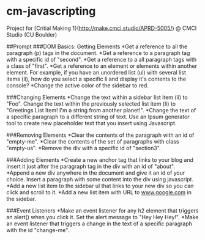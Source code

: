 # cm-javascripting
Project for [Critial Making 1}(http://make.cmci.studio/APRD-5005/) @ CMCI Studio (CU Boulder)

##Prompt
###DOM Basics:
Getting Elements
*Get a reference to all the paragraph (p) tags in the document.
*Get a reference to a paragraph tag with a specific id of "second".
*Get a reference to a all paragraph tags with a class of "first".
*Get a reference to an element or elements within another element. For example, if you have an unordered list (ul) with several list items (li), how do you select a specific li and display it's contents to the console?
*Change the active color of the sidebar to red.

###Changing Elements
*Change the text within a sidebar list item (li) to "Foo". Change the text within the previously selected list item (li) to "Greetings List Item! I'm a string from another planet!".
*Change the text of a specific paragraph to a different string of text. Use an Ipsum generator tool to create new placeholder text that you insert using Javascript.

###Removing Elements
*Clear the contents of the paragraph with an id of "empty-me".
*Clear the contents of the set of paragraphs with class "empty-us".
*Remove the div with a specific id of "section3".

###Adding Elements
*Create a new anchor tag that links to your blog and insert it just after the paragraph tag in the div with an id of "about".
*Append a new div anywhere in the document and give it an id of your choice. Insert a paragraph with some content into the div using javascript.
*Add a new list item to the sidebar ul that links to your new div so you can click and scroll to it.
*Add a new list item with URL to www.google.com in the sidebar.

###Event Listeners
*Make an event listener for any h2 element that triggers an alert() when you click it. Set the alert message to "Hey Hey Hey!".
*Make an event listener that triggers a change in the text of a specific paragraph with the id "change-me".
